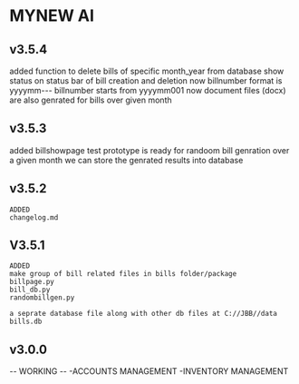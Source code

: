 # MYNEW AI

## v3.5.4
added
function to delete bills of specific month_year from database
show status on status bar of bill creation and deletion
now billnumber format is yyyymm---
billnumber starts from yyyymm001
now document files (docx) are also genrated for bills over given month

## v3.5.3
added billshowpage
test prototype is ready for randoom bill genration over a given month
we can store the genrated results into database 

## v3.5.2
    ADDED
    changelog.md
    
## V3.5.1
    ADDED
    make group of bill related files in bills folder/package
    billpage.py
    bill_db.py
    randombillgen.py

    a seprate database file along with other db files at C://JBB//data
    bills.db 
    
    
    
## v3.0.0

-- WORKING -- 
-ACCOUNTS MANAGEMENT
-INVENTORY MANAGEMENT
